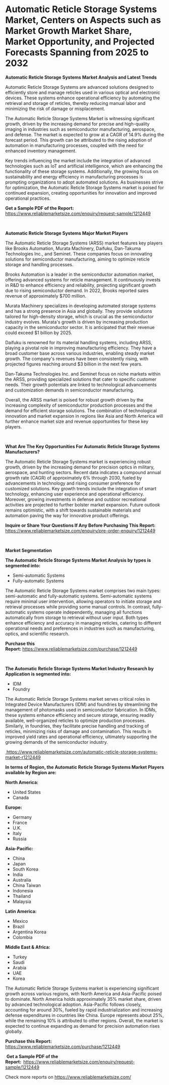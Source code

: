 <p><h1>Automatic Reticle Storage Systems Market, Centers on Aspects such as Market Growth Market Share, Market Opportunity, and Projected Forecasts Spanning from 2025 to 2032</h1></p><p><strong>Automatic Reticle Storage Systems Market Analysis and Latest Trends</strong></p>
<p><p>Automatic Reticle Storage Systems are advanced solutions designed to efficiently store and manage reticles used in various optical and electronic devices. These systems enhance operational efficiency by automating the retrieval and storage of reticles, thereby reducing manual labor and minimizing the risk of damage or misplacement.</p><p>The Automatic Reticle Storage Systems Market is witnessing significant growth, driven by the increasing demand for precise and high-quality imaging in industries such as semiconductor manufacturing, aerospace, and defense. The market is expected to grow at a CAGR of 14.9% during the forecast period. This growth can be attributed to the rising adoption of automation in manufacturing processes, coupled with the need for enhanced inventory management.</p><p>Key trends influencing the market include the integration of advanced technologies such as IoT and artificial intelligence, which are enhancing the functionality of these storage systems. Additionally, the growing focus on sustainability and energy efficiency in manufacturing processes is prompting organizations to adopt automated solutions. As businesses strive for optimization, the Automatic Reticle Storage Systems market is poised for continued expansion, creating opportunities for innovation and improved operational practices.</p></p>
<p><strong>Get a Sample PDF of the Report:&nbsp;</strong> <a href="https://www.reliablemarketsize.com/enquiry/request-sample/1212449?utm_campaign=3456&utm_medium=2&utm_source=Github&utm_content=ia&utm_term=24032025&utm_id=automatic-reticle-storage-systems">https://www.reliablemarketsize.com/enquiry/request-sample/1212449</a></p>
<p>&nbsp;</p>
<p><strong>Automatic Reticle Storage Systems Major Market Players</strong></p>
<p><p>The Automatic Reticle Storage Systems (ARSS) market features key players like Brooks Automation, Murata Machinery, Daifuku, Dan-Takuma Technologies Inc., and Seminet. These companies focus on innovating solutions for semiconductor manufacturing, aiming to optimize reticle storage and handling processes.</p><p>Brooks Automation is a leader in the semiconductor automation market, offering advanced systems for reticle management. It continuously invests in R&D to enhance efficiency and reliability, projecting significant growth due to rising semiconductor demand. In 2022, Brooks reported sales revenue of approximately $700 million.</p><p>Murata Machinery specializes in developing automated storage systems and has a strong presence in Asia and globally. They provide solutions tailored for high-density storage, which is crucial as the semiconductor industry evolves. Murata's growth is driven by increasing production capacity in the semiconductor sector. It is anticipated that their revenue could exceed $1 billion by 2025.</p><p>Daifuku is renowned for its material handling systems, including ARSS, playing a pivotal role in improving manufacturing efficiency. They have a broad customer base across various industries, enabling steady market growth. The company's revenues have been consistently rising, with projected figures reaching around $3 billion in the next few years.</p><p>Dan-Takuma Technologies Inc. and Seminet focus on niche markets within the ARSS, providing specialized solutions that cater to specific customer needs. Their growth potentials are linked to technological advancements and customization demands in semiconductor manufacturing.</p><p>Overall, the ARSS market is poised for robust growth driven by the increasing complexity of semiconductor production processes and the demand for efficient storage solutions. The combination of technological innovation and market expansion in regions like Asia and North America will further enhance market size and revenue opportunities for these key players.</p></p>
<p>&nbsp;</p>
<p><strong>What Are The Key Opportunities For Automatic Reticle Storage Systems Manufacturers?</strong></p>
<p><p>The Automatic Reticle Storage Systems market is experiencing robust growth, driven by the increasing demand for precision optics in military, aerospace, and hunting sectors. Recent data indicates a compound annual growth rate (CAGR) of approximately 6% through 2030, fueled by advancements in technology and rising consumer preference for customized solutions. Key growth trends include the integration of smart technology, enhancing user experience and operational efficiency. Moreover, growing investments in defense and outdoor recreational activities are projected to further bolster market expansion. Future outlook remains optimistic, with a shift towards sustainable materials and automation paving the way for innovative product offerings.</p></p>
<p><strong>Inquire or Share Your Questions If Any Before Purchasing This Report:</strong> <a href="https://www.reliablemarketsize.com/enquiry/pre-order-enquiry/1212449?utm_campaign=3456&utm_medium=2&utm_source=Github&utm_content=ia&utm_term=24032025&utm_id=automatic-reticle-storage-systems">https://www.reliablemarketsize.com/enquiry/pre-order-enquiry/1212449</a></p>
<p>&nbsp;</p>
<p><strong>Market Segmentation</strong></p>
<p><strong>The Automatic Reticle Storage Systems Market Analysis by types is segmented into:</strong></p>
<p><ul><li>Semi-automatic Systems</li><li>Fully-automatic Systems</li></ul></p>
<p><p>The Automatic Reticle Storage Systems market comprises two main types: semi-automatic and fully-automatic systems. Semi-automatic systems require minimal user intervention, allowing operators to initiate storage and retrieval processes while providing some manual controls. In contrast, fully-automatic systems operate independently, managing all functions automatically from storage to retrieval without user input. Both types enhance efficiency and accuracy in managing reticles, catering to different operational needs and preferences in industries such as manufacturing, optics, and scientific research.</p></p>
<p><strong>Purchase this Report:&nbsp;</strong><a href="https://www.reliablemarketsize.com/purchase/1212449?utm_campaign=3456&utm_medium=2&utm_source=Github&utm_content=ia&utm_term=24032025&utm_id=automatic-reticle-storage-systems">https://www.reliablemarketsize.com/purchase/1212449</a></p>
<p>&nbsp;</p>
<p><strong>The Automatic Reticle Storage Systems Market Industry Research by Application is segmented into:</strong></p>
<p><ul><li>IDM</li><li>Foundry</li></ul></p>
<p><p>The Automatic Reticle Storage Systems market serves critical roles in Integrated Device Manufacturers (IDM) and foundries by streamlining the management of photomasks used in semiconductor fabrication. In IDMs, these systems enhance efficiency and secure storage, ensuring readily available, well-organized reticles to optimize production processes. Similarly, in foundries, they facilitate precise handling and tracking of reticles, minimizing risks of damage and contamination. This results in improved yield rates and operational efficiency, ultimately supporting the growing demands of the semiconductor industry.</p></p>
<p><a href="https://www.reliablemarketsize.com/automatic-reticle-storage-systems-market-r1212449?utm_campaign=3456&utm_medium=2&utm_source=Github&utm_content=ia&utm_term=24032025&utm_id=automatic-reticle-storage-systems">&nbsp;https://www.reliablemarketsize.com/automatic-reticle-storage-systems-market-r1212449</a></p>
<p><strong>In terms of Region, the Automatic Reticle Storage Systems Market Players available by Region are:</strong></p>
<p>
    <p> <strong> North America: </strong>
        <ul>
            <li>United States</li>
            <li>Canada</li>
        </ul>
        </p> 
    <p> <strong> Europe: </strong>
        <ul>
            <li>Germany</li>
            <li>France</li>
            <li>U.K.</li>
            <li>Italy</li>
            <li>Russia</li>
        </ul>
        </p> 
    <p> <strong> Asia-Pacific: </strong>
        <ul>
            <li>China</li>
            <li>Japan</li>
            <li>South Korea</li>
            <li>India</li>
            <li>Australia</li>
            <li>China Taiwan</li>
            <li>Indonesia</li>
            <li>Thailand</li>
            <li>Malaysia</li>
        </ul>
        </p> 
    <p> <strong> Latin America: </strong>
        <ul>
            <li>Mexico</li>
            <li>Brazil</li>
            <li>Argentina Korea</li>
            <li>Colombia</li>
        </ul>
        </p> 
    <p> <strong> Middle East & Africa: </strong>
        <ul>
            <li>Turkey</li>
            <li>Saudi</li>
            <li>Arabia</li>
            <li>UAE</li>
            <li>Korea</li>
        </ul>
    </p>
    </p>
<p><p>The Automatic Reticle Storage Systems market is experiencing significant growth across various regions, with North America and Asia-Pacific poised to dominate. North America holds approximately 35% market share, driven by advanced technological adoption. Asia-Pacific follows closely, accounting for around 30%, fueled by rapid industrialization and increasing defense expenditures in countries like China. Europe represents about 25%, while the remaining 10% is attributed to other regions. Overall, the market is expected to continue expanding as demand for precision automation rises globally.</p></p>
<p><strong>Purchase this Report: </strong><a href="https://www.reliablemarketsize.com/purchase/1212449?utm_campaign=3456&utm_medium=2&utm_source=Github&utm_content=ia&utm_term=24032025&utm_id=automatic-reticle-storage-systems">https://www.reliablemarketsize.com/purchase/1212449</a></p>
<p>&nbsp;<strong>Get a Sample PDF of the Report:&nbsp;&nbsp;</strong><a href="https://www.reliablemarketsize.com/enquiry/request-sample/1212449?utm_campaign=3456&utm_medium=2&utm_source=Github&utm_content=ia&utm_term=24032025&utm_id=automatic-reticle-storage-systems">https://www.reliablemarketsize.com/enquiry/request-sample/1212449</a></p>
<p><strong></strong></p>
<p>Check more reports on <a href="https://www.reliablemarketsize.com/?utm_campaign=3456&utm_medium=2&utm_source=Github&utm_content=ia&utm_term=24032025&utm_id=automatic-reticle-storage-systems">https://www.reliablemarketsize.com/</a></p>